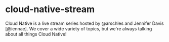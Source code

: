 # cloud-native-stream
Cloud Native is a live stream series hosted by @arschles and Jennifer Davis [@iennae]. We cover a wide variety of topics, but we're always talking about all things Cloud Native!
